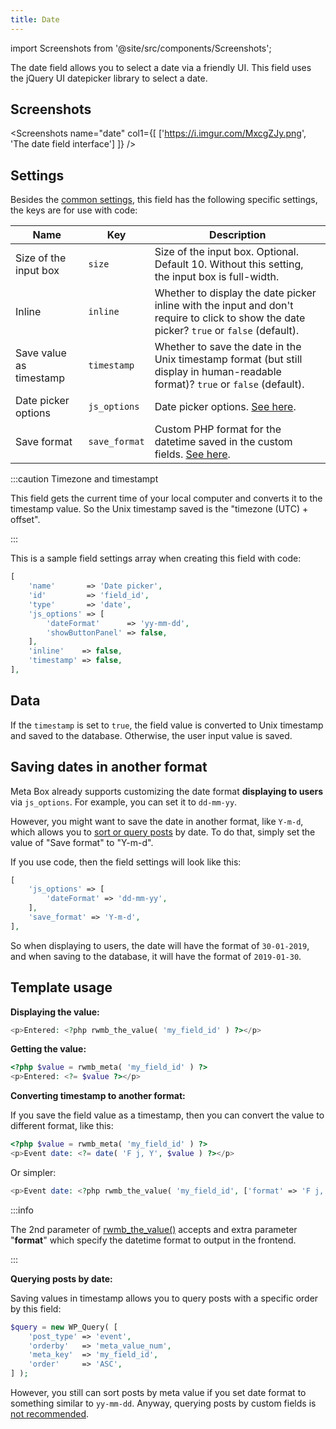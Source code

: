 ```yaml
---
title: Date
---
```


import Screenshots from '@site/src/components/Screenshots';

The date field allows you to select a date via a friendly UI. This field uses the jQuery UI datepicker library to select a date.

## Screenshots

<Screenshots name="date" col1={[
    ['https://i.imgur.com/MxcgZJy.png', 'The date field interface']
]} />

## Settings

Besides the [common settings](/field-settings/), this field has the following specific settings, the keys are for use with code:

Name | Key | Description
--- | --- | ---
Size of the input box | `size` | Size of the input box. Optional. Default 10. Without this setting, the input box is full-width.
Inline | `inline` | Whether to display the date picker inline with the input and don't require to click to show the date picker? `true` or `false` (default).
Save value as timestamp | `timestamp` | Whether to save the date in the Unix timestamp format (but still display in human-readable format)? `true` or `false` (default).
Date picker options | `js_options`|Date picker options. [See here](http://api.jqueryui.com/datepicker).
Save format | `save_format`|Custom PHP format for the datetime saved in the custom fields. [See here](https://www.php.net/manual/en/function.date.php).

:::caution Timezone and timestampt

This field gets the current time of your local computer and converts it to the timestamp value. So the Unix timestamp saved is the "timezone (UTC) + offset".

:::

This is a sample field settings array when creating this field with code:

```php
[
    'name'       => 'Date picker',
    'id'         => 'field_id',
    'type'       => 'date',
    'js_options' => [
        'dateFormat'      => 'yy-mm-dd',
        'showButtonPanel' => false,
    ],
    'inline'    => false,
    'timestamp' => false,
],
```

## Data

If the `timestamp` is set to `true`, the field value is converted to Unix timestamp and saved to the database. Otherwise, the user input value is saved.

## Saving dates in another format

Meta Box already supports customizing the date format **displaying to users** via `js_options`. For example, you can set it to `dd-mm-yy`.

However, you might want to save the date in another format, like `Y-m-d`, which allows you to [sort or query posts](https://metabox.io/get-posts-by-custom-fields-in-wordpress/) by date. To do that, simply set the value of "Save format" to "Y-m-d".

If you use code, then the field settings will look like this:

```php
[
    'js_options' => [
        'dateFormat' => 'dd-mm-yy',
    ],
    'save_format' => 'Y-m-d',
],
```

So when displaying to users, the date will have the format of `30-01-2019`, and when saving to the database, it will have the format of `2019-01-30`.

## Template usage

**Displaying the value:**

```php
<p>Entered: <?php rwmb_the_value( 'my_field_id' ) ?></p>
```

**Getting the value:**

```php
<?php $value = rwmb_meta( 'my_field_id' ) ?>
<p>Entered: <?= $value ?></p>
```

**Converting timestamp to another format:**

If you save the field value as a timestamp, then you can convert the value to different format, like this:

```php
<?php $value = rwmb_meta( 'my_field_id' ) ?>
<p>Event date: <?= date( 'F j, Y', $value ) ?></p>
```

Or simpler:

```php
<p>Event date: <?php rwmb_the_value( 'my_field_id', ['format' => 'F j, Y'] ) ?></p>
```

:::info

The 2nd parameter of [rwmb_the_value()](/functions/rwmb-the-value/) accepts and extra parameter "**format**" which specify the datetime format to output in the frontend.

:::

**Querying posts by date:**

Saving values in timestamp allows you to query posts with a specific order by this field:

```php
$query = new WP_Query( [
    'post_type' => 'event',
    'orderby'   => 'meta_value_num',
    'meta_key'  => 'my_field_id',
    'order'     => 'ASC',
] );
```

However, you still can sort posts by meta value if you set date format to something similar to `yy-mm-dd`. Anyway, querying posts by custom fields is [not recommended](https://metabox.io/custom-fields-vs-custom-taxonomies/).
